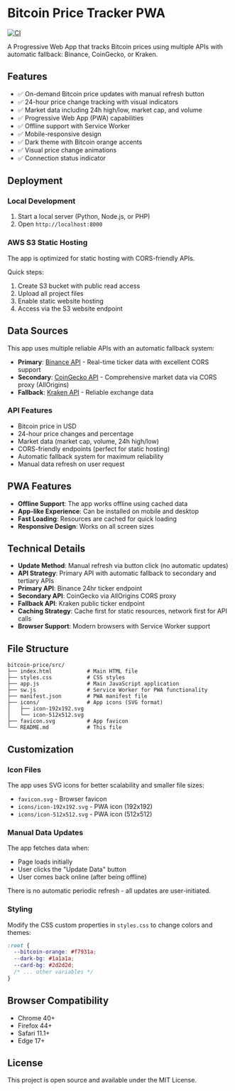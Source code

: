 # Bitcoin Price Tracker PWA

[![CI](https://github.com/wlsf82/bitcoin-price/actions/workflows/ci.yml/badge.svg)](https://github.com/wlsf82/bitcoin-price/actions/workflows/ci.yml)

A Progressive Web App that tracks Bitcoin prices using multiple APIs with automatic fallback: Binance, CoinGecko, or Kraken.

## Features

- ✅ On-demand Bitcoin price updates with manual refresh button
- ✅ 24-hour price change tracking with visual indicators
- ✅ Market data including 24h high/low, market cap, and volume
- ✅ Progressive Web App (PWA) capabilities
- ✅ Offline support with Service Worker
- ✅ Mobile-responsive design
- ✅ Dark theme with Bitcoin orange accents
- ✅ Visual price change animations
- ✅ Connection status indicator

## Deployment

### Local Development
1. Start a local server (Python, Node.js, or PHP)
2. Open `http://localhost:8000`

### AWS S3 Static Hosting

The app is optimized for static hosting with CORS-friendly APIs.

Quick steps:

1. Create S3 bucket with public read access
2. Upload all project files
3. Enable static website hosting
4. Access via the S3 website endpoint

## Data Sources

This app uses multiple reliable APIs with an automatic fallback system:

- **Primary**: [Binance API](https://api.binance.com/api/v3/ticker/24hr?symbol=BTCUSDT) - Real-time ticker data with excellent CORS support
- **Secondary**: [CoinGecko API](https://coingecko.com/) - Comprehensive market data via CORS proxy (AllOrigins)
- **Fallback**: [Kraken API](https://api.kraken.com/0/public/Ticker?pair=XBTUSD) - Reliable exchange data

### API Features

- Bitcoin price in USD
- 24-hour price changes and percentage
- Market data (market cap, volume, 24h high/low)
- CORS-friendly endpoints (perfect for static hosting)
- Automatic fallback system for maximum reliability
- Manual data refresh on user request

## PWA Features

- **Offline Support**: The app works offline using cached data
- **App-like Experience**: Can be installed on mobile and desktop
- **Fast Loading**: Resources are cached for quick loading
- **Responsive Design**: Works on all screen sizes

## Technical Details

- **Update Method**: Manual refresh via button click (no automatic updates)
- **API Strategy**: Primary API with automatic fallback to secondary and tertiary APIs
- **Primary API**: Binance 24hr ticker endpoint
- **Secondary API**: CoinGecko via AllOrigins CORS proxy
- **Fallback API**: Kraken public ticker endpoint
- **Caching Strategy**: Cache first for static resources, network first for API calls
- **Browser Support**: Modern browsers with Service Worker support

## File Structure

```text
bitcoin-price/src/
├── index.html           # Main HTML file
├── styles.css           # CSS styles
├── app.js               # Main JavaScript application
├── sw.js                # Service Worker for PWA functionality
├── manifest.json        # PWA manifest file
├── icons/               # App icons (SVG format)
│   ├── icon-192x192.svg
│   └── icon-512x512.svg
├── favicon.svg          # App favicon
└── README.md            # This file
```

## Customization

### Icon Files

The app uses SVG icons for better scalability and smaller file sizes:

- `favicon.svg` - Browser favicon
- `icons/icon-192x192.svg` - PWA icon (192x192)
- `icons/icon-512x512.svg` - PWA icon (512x512)

### Manual Data Updates

The app fetches data when:

- Page loads initially
- User clicks the "Update Data" button
- User comes back online (after being offline)

There is no automatic periodic refresh - all updates are user-initiated.

### Styling

Modify the CSS custom properties in `styles.css` to change colors and themes:

```css
:root {
  --bitcoin-orange: #f7931a;
  --dark-bg: #1a1a1a;
  --card-bg: #2d2d2d;
  /* ... other variables */
}
```

## Browser Compatibility

- Chrome 40+
- Firefox 44+
- Safari 11.1+
- Edge 17+

## License

This project is open source and available under the MIT License.
